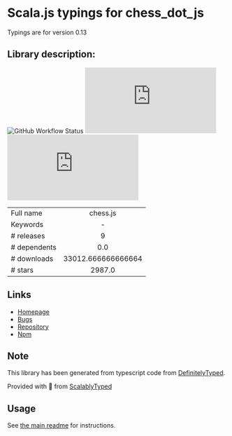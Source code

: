 
# Scala.js typings for chess_dot_js

Typings are for version 0.13

## Library description:
![GitHub Workflow Status](https://img.shields.io/github/actions/workflow/status/jhlywa/chess.js/node.js.yml) ![npm](https://img.shields.io/npm/v/chess.js?color=blue) ![npm](https://img.shields.io/npm/dm/chess.js)

|                    |                 |
| ------------------ | :-------------: |
| Full name          | chess.js |
| Keywords           | - |
| # releases         | 9 |
| # dependents       | 0.0 |
| # downloads        | 33012.666666666664 |
| # stars            | 2987.0 |

## Links
- [Homepage](https://github.com/jhlywa/chess.js)
- [Bugs](https://github.com/jhlywa/chess.js/issues)
- [Repository](https://github.com/jhlywa/chess.js)
- [Npm](https://www.npmjs.com/package/chess.js)
    


## Note
This library has been generated from typescript code from [DefinitelyTyped](https://definitelytyped.org).

Provided with :purple_heart: from [ScalablyTyped](https://github.com/oyvindberg/ScalablyTyped)

## Usage
See [the main readme](../../readme.md) for instructions.


